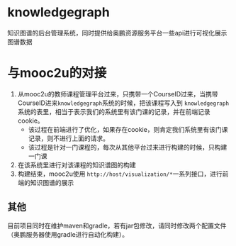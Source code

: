 # knowledgegraph

知识图谱的后台管理系统，同时提供给奥鹏资源服务平台一些api进行可视化展示图谱数据



# 与mooc2u的对接



1. 从mooc2u的教师课程管理平台过来，只携带一个CourseID过来，当携带CourseID进来`knowledgegraph`系统的时候，把该课程写入到 `knowledgegraph`系统的表里，相当于表示我们的系统里有该门课的记录，并在前端记录cookie。
    - 该过程在前端进行了优化，如果存在cookie，则肯定我们系统里有该门课记录，则不进行上面的请求。
    - 该过程是针对一门课程的，每次从其他平台过来进行构建的时候，只构建一门课
1. 在该系统里进行对该课程的知识谱图的构建
1. 构建结束，mooc2u使用 `http://host/visualization/*`一系列接口，进行前端的知识图谱的展示







## 其他
目前项目同时在维护maven和gradle，若有jar包修改，请同时修改两个配置文件（奥鹏服务器使用gradle进行自动化构建）。

